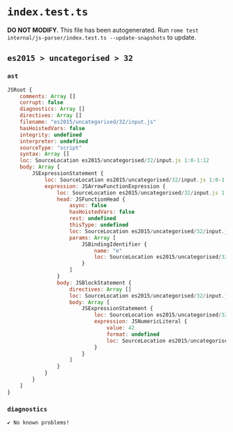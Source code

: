 # `index.test.ts`

**DO NOT MODIFY**. This file has been autogenerated. Run `rome test internal/js-parser/index.test.ts --update-snapshots` to update.

## `es2015 > uncategorised > 32`

### `ast`

```javascript
JSRoot {
	comments: Array []
	corrupt: false
	diagnostics: Array []
	directives: Array []
	filename: "es2015/uncategorised/32/input.js"
	hasHoistedVars: false
	integrity: undefined
	interpreter: undefined
	sourceType: "script"
	syntax: Array []
	loc: SourceLocation es2015/uncategorised/32/input.js 1:0-1:12
	body: Array [
		JSExpressionStatement {
			loc: SourceLocation es2015/uncategorised/32/input.js 1:0-1:12
			expression: JSArrowFunctionExpression {
				loc: SourceLocation es2015/uncategorised/32/input.js 1:0-1:12
				head: JSFunctionHead {
					async: false
					hasHoistedVars: false
					rest: undefined
					thisType: undefined
					loc: SourceLocation es2015/uncategorised/32/input.js 1:0-1:4
					params: Array [
						JSBindingIdentifier {
							name: "e"
							loc: SourceLocation es2015/uncategorised/32/input.js 1:0-1:1 (e)
						}
					]
				}
				body: JSBlockStatement {
					directives: Array []
					loc: SourceLocation es2015/uncategorised/32/input.js 1:5-1:12
					body: Array [
						JSExpressionStatement {
							loc: SourceLocation es2015/uncategorised/32/input.js 1:7-1:10
							expression: JSNumericLiteral {
								value: 42
								format: undefined
								loc: SourceLocation es2015/uncategorised/32/input.js 1:7-1:9
							}
						}
					]
				}
			}
		}
	]
}
```

### `diagnostics`

```
✔ No known problems!

```
